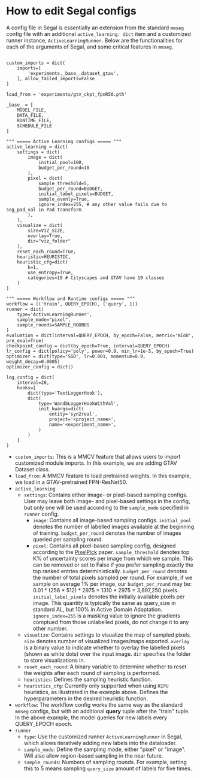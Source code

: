 # How to edit Segal configs


A config file in Segal is essentially an extension from the standard `mmseg` config file with an additional `active_learning: dict` item and a customized runner instance, `ActiveLearningRunner`. Below are the functionalities for each of the arguments of Segal, and some critical features in `mmseg`.

```

custom_imports = dict(
    imports=[
        'experiments._base_.dataset_gtav',
    ], allow_failed_imports=False
)

load_from = 'experiments/gtv_ckpt_fpnR50.pth'

_base_ = [ 
    MODEL_FILE, 
    DATA_FILE, 
    RUNTIME_FILE,
    SCHEDULE_FILE
]

""" ===== Active Learning configs ===== """
active_learning = dict(
    settings = dict(
        image = dict(
            initial_pool=100, 
            budget_per_round=10
        ),
        pixel = dict(      
            sample_threshold=5,
            budget_per_round=BUDGET,           
            initial_label_pixels=BUDGET,
            sample_evenly=True,
            ignore_index=255, # any other value fails due to seg_pad_val in Pad transform
        ),
    ),
    visualize = dict(
        size=VIZ_SIZE,
        overlay=True,
        dir="viz_folder"
    ),
    reset_each_round=True,
    heuristic=HEURISTIC,
    heuristic_cfg=dict(
        k=1,
        use_entropy=True,
        categories=19 # Cityscapes and GTAV have 19 classes
    )
)

""" ===== Workflow and Runtime configs ===== """
workflow = [('train', QUERY_EPOCH), ('query', 1)] 
runner = dict(
    type='ActiveLearningRunner', 
    sample_mode="pixel", 
    sample_rounds=SAMPLE_ROUNDS
)
evaluation = dict(interval=QUERY_EPOCH, by_epoch=False, metric='mIoU', pre_eval=True)
checkpoint_config = dict(by_epoch=True, interval=QUERY_EPOCH)
lr_config = dict(policy='poly', power=0.9, min_lr=1e-5, by_epoch=True)
optimizer = dict(type='SGD', lr=0.001, momentum=0.9, weight_decay=0.0005)
optimizer_config = dict()

log_config = dict(
    interval=20,
    hooks=[
        dict(type='TextLoggerHook'),
        dict(
            type='WandbLoggerHookWithVal',
            init_kwargs=dict(
                entity='syn2real',
                project='<project_name>',
                name='<experiment_name>',
            )
        )
    ]
)

```
- `custom_imports`: This is a MMCV feature that allows users to import customized module imports. In this example, we are adding GTAV Dataset class.
- `load_from`: A MMCV feature to load pretrained weights. In this example, we load in a GTAV-pretrained FPN-ResNet50.
- `active_learning`
    - `settings`: Contains either image- or pixel-based sampling configs. User may leave both image- and pixel-based settings in the config, but only one will be used according to the `sample_mode` specified in `runner` config.
        - `image`: Contains all image-based sampling configs. `initial_pool` denotes the number of labelled images available at the beginning of training. `budget_per_round` denotes the number of images queried per sampling round. 
        - `pixel`: Contains all pixel-based sampling config, designed according to the [PixelPick](https://github.com/NoelShin/PixelPick) paper. `sample_threshold` denotes top K% of uncertainty scores per image from which we sample. This can be removed or set to False if you prefer sampling exactly the top ranked entries deterministically. `budget_per_round` denotes the number of total pixels sampled per round. For example, if we sample on average 1% per image, our `budget_per_round` may be:<br> 0.01 * (256 * 512) * 2975 = 1310 * 2975 = 3,897,250 pixels. <br> `initial_label_pixels` denotes the initially available pixels per image. This quantity is typically the same as query_size in standard AL, but 100% in Active Domain Adaptation. `ignore_index=255` is a masking value to ignore the gradients comptued from those unlabelled pixels, do not change it to any other number. 
    - `visualize`: Contains settings to visualize the map of sampled pixels. `size` denotes number of visualized images/maps exported. `overlay` is a binary value to indicate whether to overlay the labelled pixels (shown as white dots) over the input image. `dir` specifies the folder to store visualizations in.
    - `reset_each_round`: A binary variable to determine whether to reset the weights after each round of sampling is performed.
    - `heuristics`: Defines the sampling heuristic function.
    - `heuristics_cfg`: Currently only supported when using `RIPU` heuristics, as illustrated in the example above. Defines the hyperparameters in the desired heuristic function. 
- `workflow`: The workflow config works the same way as the standard `mmseg` configs, but with an additional **query** tuple after the "train" tuple. In the above example, the model queries for new labels every QUERY_EPOCH epoch.  
- `runner`
    - `type`: Use the customized runner `ActiveLearningRunner` in Segal, which allows iteratively adding new labels into the dataloader.
    - `sample_mode`: Define the sampling mode, either "pixel" or "image". Will also allow region-based sampling in the near future. 
    - `sample_rounds`: Numbers of sampling rounds. For example, setting this to 5 means sampling `query_size` amount of labels for five times.